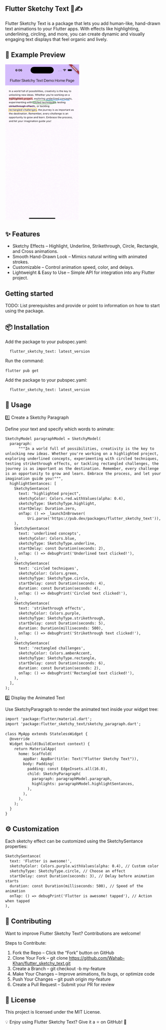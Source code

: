 ## Flutter Sketchy Text 🎨✍️

Flutter Sketchy Text is a package that lets you add human-like, hand-drawn text animations to your Flutter apps. With effects like highlighting, underlining, circling, and more, you can create dynamic and visually engaging text displays that feel organic and lively.

## 📸 Example Preview

<img src="https://github.com/Wahab-Khan/flutter_sketchy_text/raw/main/assets/demo.gif" width="238" height="500">

## ✨ Features

- Sketchy Effects – Highlight, Underline, Strikethrough, Circle, Rectangle, and Cross animations.
- Smooth Hand-Drawn Look – Mimics natural writing with animated strokes.
- Customizable – Control animation speed, color, and delays.
- Lightweight & Easy to Use – Simple API for integration into any Flutter project.

## Getting started

TODO: List prerequisites and provide or point to information on how to
start using the package.

## 📦 Installation

Add the package to your pubspec.yaml:

```dependencies:
  flutter_sketchy_text: latest_version
```

Run the command:

`flutter pub get`

Add the package to your pubspec.yaml:

```dependencies:
  flutter_sketchy_text: latest_version
```

## 🚀 Usage

1️⃣ Create a Sketchy Paragraph

Define your text and specify which words to animate:

```
SketchyModel paragraphModel = SketchyModel(
  paragraph:
      """In a world full of possibilities, creativity is the key to unlocking new ideas. Whether you're working on a highlighted project, exploring underlined concepts, experimenting with circled techniques, testing strikethrough effects, or tackling rectangled challenges, the journey is as important as the destination. Remember, every challenge is an opportunity to grow and learn. Embrace the process, and let your imagination guide you!""",
  highlightSentances: [
    SketchySentance(
      text: "highlighted project",
      sketchyColor: Colors.red.withValues(alpha: 0.4),
      sketchyType: SketchyType.highlight,
      startDelay: Duration.zero,
      onTap: () => _launchInBrowser(
          Uri.parse('https://pub.dev/packages/flutter_sketchy_text')),
    ),
    SketchySentance(
      text: 'underlined concepts',
      sketchyColor: Colors.blue,
      sketchyType: SketchyType.underline,
      startDelay: const Duration(seconds: 2),
      onTap: () => debugPrint('Underlined text clicked!'),
    ),
    SketchySentance(
      text: 'circled techniques',
      sketchyColor: Colors.green,
      sketchyType: SketchyType.circle,
      startDelay: const Duration(seconds: 4),
      duration: const Duration(seconds: 4),
      onTap: () => debugPrint('Circled text clicked!'),
    ),
    SketchySentance(
      text: 'strikethrough effects',
      sketchyColor: Colors.purple,
      sketchyType: SketchyType.strikethrough,
      startDelay: const Duration(seconds: 5),
      duration: Duration(milliseconds: 500),
      onTap: () => debugPrint('Strikethrough text clicked!'),
    ),
    SketchySentance(
      text: 'rectangled challenges',
      sketchyColor: Colors.amberAccent,
      sketchyType: SketchyType.rectangle,
      startDelay: const Duration(seconds: 6),
      duration: const Duration(seconds: 2),
      onTap: () => debugPrint('Rectangled text clicked!'),
    ),
  ],
);
```

2️⃣ Display the Animated Text

Use SketchyParagraph to render the animated text inside your widget tree:

```
import 'package:flutter/material.dart';
import 'package:flutter_sketchy_text/sketchy_paragraph.dart';

class MyApp extends StatelessWidget {
  @override
  Widget build(BuildContext context) {
    return MaterialApp(
      home: Scaffold(
        appBar: AppBar(title: Text("Flutter Sketchy Text")),
        body: Padding(
          padding: const EdgeInsets.all(16.0),
          child: SketchyParagraph(
            paragraph: paragraphModel.paragraph,
            highlights: paragraphModel.highlightSentances,
          ),
        ),
      ),
    );
  }
}
```

## ⚙️ Customization

Each sketchy effect can be customized using the SketchySentance properties:

```
SketchySentance(
  text: 'Flutter is awesome!',
  sketchyColor: Colors.purple.withValues(alpha: 0.4), // Custom color
  sketchyType: SketchyType.circle, // Choose an effect
  startDelay: const Duration(seconds: 3), // Delay before animation starts
  duration: const Duration(milliseconds: 500), // Speed of the animation
  onTap: () => debugPrint('Flutter is awesome! tapped'), // Action when tapped
),
```

## 🤝 Contributing

Want to improve Flutter Sketchy Text? Contributions are welcome!

Steps to Contribute:

1. Fork the Repo – Click the “Fork” button on GitHub
2. Clone Your Fork – git clone https://github.com/Wahab-Khan/flutter_sketchy_text.git
3. Create a Branch – git checkout -b my-feature
4. Make Your Changes – Improve animations, fix bugs, or optimize code
5. Push Your Changes – git push origin my-feature
6. Create a Pull Request – Submit your PR for review

## 📜 License

This project is licensed under the MIT License.

💡 Enjoy using Flutter Sketchy Text? Give it a ⭐ on GitHub! 🚀
